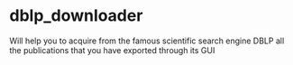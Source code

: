 dblp_downloader
===============

Will help you to acquire from the famous scientific search engine DBLP all the publications that you have exported through its GUI
